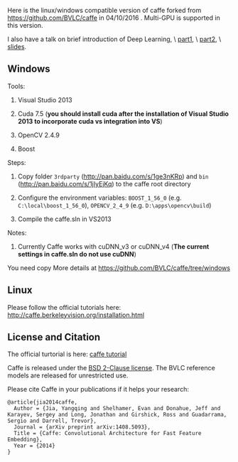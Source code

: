 Here is the linux/windows compatible version of caffe forked from https://github.com/BVLC/caffe in 04/10/2016 . Multi-GPU is
supported in this version.

I also have a talk on brief introduction of Deep Learning, \ [part1](http://v.youku.com/v_show/id_XMTYyMTk1NDU2MA==.html), \ [part2](http://v.youku.com/v_show/id_XMTYyMTk2MTEwOA==.html), \ [slides](http://pan.baidu.com/s/1hrMmyS8).

## Windows
Tools:

1. Visual Studio 2013

2. Cuda 7.5 (**you should install cuda after the installation of Visual Studio 2013 to incorporate cuda vs integration into VS**)

3. OpenCV 2.4.9

4. Boost

Steps:

1. Copy folder `3rdparty` (http://pan.baidu.com/s/1ge3nKRp) and `bin` (http://pan.baidu.com/s/1jIyEjKq) to the caffe root directory

2. Configure the environment variables: `BOOST_1_56_0` (e.g. `C:\local\boost_1_56_0`), `OPENCV_2_4_9` (e.g. `D:\apps\opencv\build`)

3. Compile the caffe.sln in VS2013

Notes:

1. Currently Caffe works with cuDNN_v3 or cuDNN_v4 (**The current settings in caffe.sln do not use cuDNN**)

You need copy More details at https://github.com/BVLC/caffe/tree/windows

## Linux

Please follow the official tutorials here: http://caffe.berkeleyvision.org/installation.html 

## License and Citation

The official turtorial is here: [caffe tutorial](http://caffe.berkeleyvision.org/installation.html)

Caffe is released under the [BSD 2-Clause license](https://github.com/BVLC/caffe/blob/master/LICENSE).
The BVLC reference models are released for unrestricted use.

Please cite Caffe in your publications if it helps your research:

    @article{jia2014caffe,
      Author = {Jia, Yangqing and Shelhamer, Evan and Donahue, Jeff and Karayev, Sergey and Long, Jonathan and Girshick, Ross and Guadarrama, Sergio and Darrell, Trevor},
      Journal = {arXiv preprint arXiv:1408.5093},
      Title = {Caffe: Convolutional Architecture for Fast Feature Embedding},
      Year = {2014}
    }
